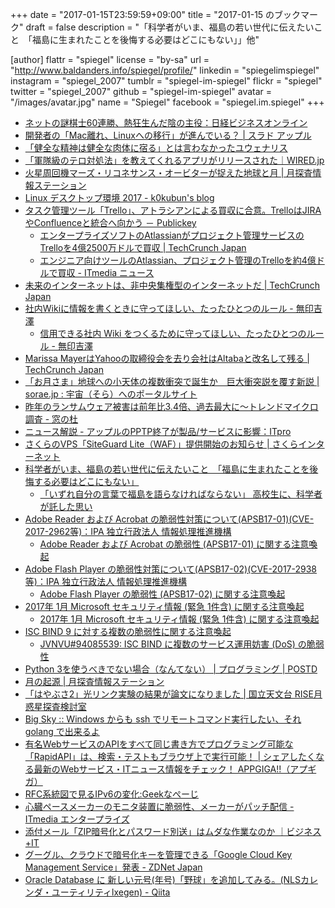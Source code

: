 +++
date = "2017-01-15T23:59:59+09:00"
title = "2017-01-15 のブックマーク"
draft = false
description = "「科学者がいま、福島の若い世代に伝えたいこと　「福島に生まれたことを後悔する必要はどこにもない」」他"

[author]
  flattr = "spiegel"
  license = "by-sa"
  url = "http://www.baldanders.info/spiegel/profile/"
  linkedin = "spiegelimspiegel"
  instagram = "spiegel_2007"
  tumblr = "spiegel-im-spiegel"
  flickr = "spiegel"
  twitter = "spiegel_2007"
  github = "spiegel-im-spiegel"
  avatar = "/images/avatar.jpg"
  name = "Spiegel"
  facebook = "spiegel.im.spiegel"
+++

- [ネットの謎棋士60連勝、熱狂生んだ陰の主役：日経ビジネスオンライン](http://business.nikkeibp.co.jp/atcl/opinion/15/221102/010500382/?rt=nocnt)
- [開発者の「Mac離れ、Linuxへの移行」が進んでいる？ | スラド アップル](https://apple.srad.jp/story/17/01/05/0828228/)
- [「健全な精神は健全な肉体に宿る」とは言わなかったユウェナリス](http://www.geocities.jp/hgonzaemon/intro_juvenal_intro.html)
- [「軍隊級のテロ対処法」を教えてくれるアプリがリリースされた｜WIRED.jp](http://wired.jp/2017/01/05/citizenaid-app/)
- [火星周回機マーズ・リコネサンス・オービターが捉えた地球と月 | 月探査情報ステーション](http://moonstation.jp/blog/marsexp/mro/mro-captures-earth-and-the-moon-from-martian-orbit)
- [Linux デスクトップ環境 2017 - k0kubun's blog](http://k0kubun.hatenablog.com/entry/linux-desktop-2017)
- [タスク管理ツール「Trello」、アトラシアンによる買収に合意。TrelloはJIRAやConfluenceと統合へ向かう － Publickey](http://www.publickey1.jp/blog/17/trellotrellojiraconfluence.html)
    - [エンタープライズソフトのAtlassianがプロジェクト管理サービスのTrelloを4億2500万ドルで買収 | TechCrunch Japan](http://jp.techcrunch.com/2017/01/10/20170109atlassian-acquires-trello/)
    - [エンジニア向けツールのAtlassian、プロジェクト管理のTrelloを約4億ドルで買収 - ITmedia ニュース](http://www.itmedia.co.jp/news/articles/1701/10/news051.html)
- [未来のインターネットは、非中央集権型のインターネットだ | TechCrunch Japan](http://jp.techcrunch.com/2017/01/10/20170108the-future-is-a-decentralized-internet/)
- [社内Wikiに情報を書くときに守ってほしい、たったひとつのルール - 無印吉澤](http://muziyoshiz.hatenablog.com/entry/2016/04/25/015644)
    - [信用できる社内 Wiki をつくるために守ってほしい、たったひとつのルール - 無印吉澤](http://muziyoshiz.hatenablog.com/entry/2017/01/10/074713)
- [Marissa MayerはYahooの取締役会を去り会社はAltabaと改名して残る | TechCrunch Japan](http://jp.techcrunch.com/2017/01/10/20170109marissa-mayer-resigning-from-yahoo-board-as-company-renames-itself-altaba/)
- [「お月さま」地球への小天体の複数衝突で誕生か　巨大衝突説を覆す新説 | sorae.jp : 宇宙（そら）へのポータルサイト](http://sorae.jp/030201/2017_01_11_moon.html)
- [昨年のランサムウェア被害は前年比3.4倍、過去最大に～トレンドマイクロ調査 - 窓の杜](http://forest.watch.impress.co.jp/docs/news/1038510.html)
- [ニュース解説 - アップルのPPTP終了が製品/サービスに影響：ITpro](http://itpro.nikkeibp.co.jp/atcl/column/14/346926/122000744/?rt=nocnt)
- [さくらのVPS「SiteGuard Lite（WAF）」提供開始のお知らせ | さくらインターネット](https://www.sakura.ad.jp/news/sakurainfo/newsentry.php?id=1501)
- [科学者がいま、福島の若い世代に伝えたいこと　「福島に生まれたことを後悔する必要はどこにもない」](https://www.buzzfeed.com/satoruishido/hayano-san-01)
    - [「いずれ自分の言葉で福島を語らなければならない」 高校生に、科学者が託した思い](https://www.buzzfeed.com/satoruishido/hayano-san-02)
- [Adobe Reader および Acrobat の脆弱性対策について(APSB17-01)(CVE-2017-2962等)：IPA 独立行政法人 情報処理推進機構](http://www.ipa.go.jp/security/ciadr/vul/20170111-adobereader.html)
    - [Adobe Reader および Acrobat の脆弱性 (APSB17-01) に関する注意喚起](http://www.jpcert.or.jp/at/2017/at170001.html)
- [Adobe Flash Player の脆弱性対策について(APSB17-02)(CVE-2017-2938等)：IPA 独立行政法人 情報処理推進機構](http://www.ipa.go.jp/security/ciadr/vul/20170111-adobeflashplayer.html)
    - [Adobe Flash Player の脆弱性 (APSB17-02) に関する注意喚起](http://www.jpcert.or.jp/at/2017/at170002.html)
- [2017年 1月 Microsoft セキュリティ情報 (緊急 1件含) に関する注意喚起](http://www.jpcert.or.jp/at/2017/at170003.html)
    - [2017年 1月 Microsoft セキュリティ情報 (緊急 1件含) に関する注意喚起](http://www.jpcert.or.jp/at/2017/at170003.html)
- [ISC BIND 9 に対する複数の脆弱性に関する注意喚起](https://www.jpcert.or.jp/at/2017/at170004.html)
    - [JVNVU#94085539: ISC BIND に複数のサービス運用妨害 (DoS) の脆弱性](http://jvn.jp/vu/JVNVU94085539/)
- [Python 3を使うべきでない場合（なんてない） | プログラミング | POSTD](http://postd.cc/case-python-3/)
- [月の起源 | 月探査情報ステーション](http://moonstation.jp/discover/science/origin)
- [「はやぶさ2」光リンク実験の結果が論文になりました | 国立天文台 RISE月惑星探査検討室](http://www.miz.nao.ac.jp/rise/content/news/topic_20170110)
- [Big Sky :: Windows からも ssh でリモートコマンド実行したい、それ golang で出来るよ](http://mattn.kaoriya.net/software/lang/go/20170111165324.htm)
- [有名WebサービスのAPIをすべて同じ書き方でプログラミング可能な「RapidAPI」は、検索・テストもブラウザ上で実行可能！ | シェアしたくなる最新のWebサービス・ITニュース情報をチェック！ APPGIGA!!（アプギガ）](http://plus.appgiga.jp/masatolan/2017/01/11/57484/)
- [RFC系統図で見るIPv6の変化:Geekなぺーじ](http://www.geekpage.jp/blog/?id=2017-1-12-1)
- [心臓ペースメーカーのモニタ装置に脆弱性、メーカーがパッチ配信 - ITmedia エンタープライズ](http://www.itmedia.co.jp/enterprise/articles/1701/11/news065.html)
- [添付メール「ZIP暗号化とパスワード別送」はムダな作業なのか ｜ビジネス+IT](http://www.sbbit.jp/article/cont1/33116)
- [グーグル、クラウドで暗号化キーを管理できる「Google Cloud Key Management Service」発表 - ZDNet Japan](http://japan.zdnet.com/article/35094869/)
- [Oracle Database に 新しい元号(年号)「野球」を追加してみる。(NLSカレンダ・ユーティリティlxegen) - Qiita](http://qiita.com/ora_gonsuke777/items/dc21ee3f2abf718098b9)
